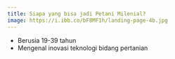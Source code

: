 ```yaml
---
title: Siapa yang bisa jadi Petani Milenial?
image: https://i.ibb.co/bF8MF1h/landing-page-4b.jpg
---
```


- Berusia 19-39 tahun
- Mengenal inovasi teknologi bidang pertanian
